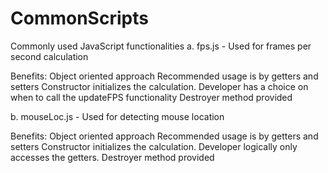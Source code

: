 CommonScripts
=============

Commonly used JavaScript functionalities
a. fps.js - Used for frames per second calculation

Benefits:
    Object oriented approach
    Recommended usage is by getters and setters
    Constructor initializes the calculation. Developer has a choice on when to call the updateFPS functionality
    Destroyer method provided

b. mouseLoc.js - Used for detecting mouse location

Benefits:
    Object oriented approach
    Recommended usage is by getters and setters
    Constructor initializes the calculation. Developer logically only accesses the getters.
    Destroyer method provided
